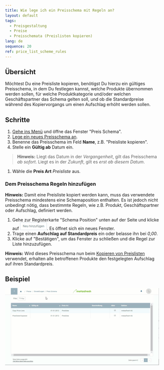 ```yaml
---
title: Wie lege ich ein Preisschema mit Regeln an?
layout: default
tags:
  - Preisgestaltung
  - Preise
  - Preisschemata (Preislisten kopieren)
lang: de
sequence: 20
ref: price_list_scheme_rules
---
```


## Übersicht
Möchtest Du eine Preisliste kopieren, benötigst Du hierzu ein gültiges Preisschema, in dem Du festlegen kannst, welche Produkte übernommen werden sollen, für welche Produktkategorie und/oder welchen Geschäftspartner das Schema gelten soll, und ob die Standardpreise während des Kopiervorgangs um einen Aufschlag erhöht werden sollen.

## Schritte
1. [Gehe ins Menü](Menu) und öffne das Fenster "Preis Schema".
1. [Lege ein neues Preisschema an](Neuer_Datensatz_Fenster_Webui).
1. Benenne das Preisschema im Feld **Name**, z.B. "Preisliste kopieren".
1. Stelle ein **Gültig ab** Datum ein.
 >**Hinweis:** Liegt das Datum in der *Vergangenheit*, gilt das Preisschema *ab sofort*. Liegt es in der *Zukunft*, gilt es *erst ab diesem Datum*.

1. Wähle die **Preis Art** *Preisliste* aus.

### Dem Preisschema Regeln hinzufügen
**Hinweis:** Damit eine Preisliste kopiert werden kann, muss das verwendete Preisschema mindestens eine Schemaposition enthalten. Es ist jedoch nicht unbedingt nötig, dass bestimmte Regeln, wie z.B. Produkt, Geschäftspartner oder Aufschlag, definiert werden.

1. Gehe zur Registerkarte "Schema Position" unten auf der Seite und klicke auf ![](assets/Neu_hinzufuegen_Button.png). Es öffnet sich ein neues Fenster.
1. Trage einen **Aufschlag auf Standardpreis** ein oder belasse ihn bei *0,00*.
1. Klicke auf "Bestätigen", um das Fenster zu schließen und die Regel zur Liste hinzuzufügen.

**Hinweis:** Wird dieses Preisschema nun beim [Kopieren von Preislisten](Preise_von_Preislistenversion_kopieren) verwendet, erhalten alle betroffenen Produkte den festgelegten Aufschlag auf ihren Standardpreis.

## Beispiel
![](assets/Preisschema_Regeln.gif)
